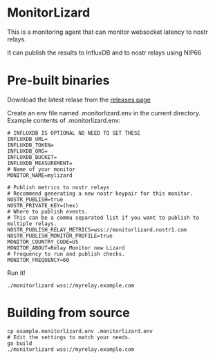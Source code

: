 # MonitorLizard

This is a monitoring agent that can monitor websocket latency to nostr relays.

It can publish the results to InfluxDB and to nostr relays using NIP66

# Pre-built binaries 
Download the latest relase from the [releases page](https://github.com/relaytools/monitorlizard/releases)

Create an env file named .monitorlizard.env in the current directory.
Example contents of .monitorlizard.env:

```
# INFLUXDB IS OPTIONAL NO NEED TO SET THESE
INFLUXDB_URL=
INFLUXDB_TOKEN=
INFLUXDB_ORG=
INFLUXDB_BUCKET=
INFLUXDB_MEASUREMENT=
# Name of your monitor
MONITOR_NAME=mylizard

# Publish metrics to nostr relays
# Recommend generating a new nostr keypair for this monitor.
NOSTR_PUBLISH=true
NOSTR_PRIVATE_KEY=(hex)
# Where to publish events.
# This can be a comma separated list if you want to publish to multiple relays.
NOSTR_PUBLISH_RELAY_METRICS=wss://monitorlizard.nostr1.com
NOSTR_PUBLISH_MONITOR_PROFILE=true
MONITOR_COUNTRY_CODE=US
MONITOR_ABOUT=Relay Monitor new Lizard
# Frequency to run and publish checks.
MONITOR_FREQUENCY=60
```

Run it!
```
./monitorlizard wss://myrelay.example.com
```

# Building from source 
```
cp example.monitorlizard.env .monitorlizard.env
# Edit the settings to match your needs.
go build
./monitorlizard wss://myrelay.example.com
```
